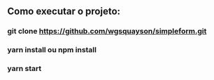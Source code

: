 ## Como executar o projeto:

### git clone https://github.com/wgsquayson/simpleform.git
### yarn install ou npm install
### yarn start
